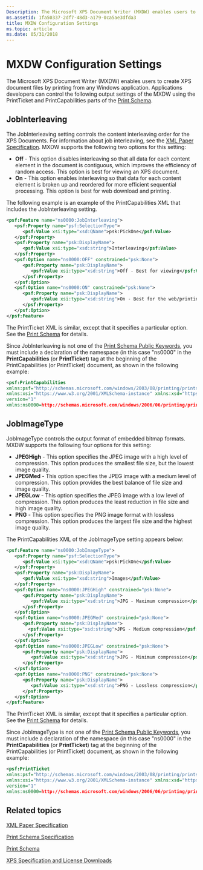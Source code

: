 ```yaml
---
Description: The Microsoft XPS Document Writer (MXDW) enables users to create XPS document files by printing from any Windows application.
ms.assetid: 1fa50337-2df7-48d3-a179-0ca5ae3dfda3
title: MXDW Configuration Settings
ms.topic: article
ms.date: 05/31/2018
---
```


# MXDW Configuration Settings

The Microsoft XPS Document Writer (MXDW) enables users to create XPS document files by printing from any Windows application. Applications developers can control the following output settings of the MXDW using the PrintTicket and PrintCapabilities parts of the [Print Schema](./printschema.md).

## JobInterleaving

The JobInterleaving setting controls the content interleaving order for the XPS Documents. For information about job interleaving, see the [XML Paper Specification](https://www.microsoft.com/download/details.aspx?id=11816). MXDW supports the following two options for this setting:

-   **Off** - This option disables interleaving so that all data for each content element in the document is contiguous, which improves the efficiency of random access. This option is best for viewing an XPS document.
-   **On** - This option enables interleaving so that data for each content element is broken up and reordered for more efficient sequential processing. This option is best for web download and printing.

The following example is an example of the PrintCapabilities XML that includes the JobInterleaving setting.


```XML
<psf:Feature name="ns0000:JobInterleaving">
   <psf:Property name="psf:SelectionType">
      <psf:Value xsi:type="xsd:QName">psk:PickOne</psf:Value> 
   </psf:Property>
   <psf:Property name="psk:DisplayName">
      <psf:Value xsi:type="xsd:string">Interleaving</psf:Value> 
   </psf:Property>
   <psf:Option name="ns0000:OFF" constrained="psk:None">
      <psf:Property name="psk:DisplayName">
         <psf:Value xsi:type="xsd:string">Off - Best for viewing</psf:Value> 
      </psf:Property>
   </psf:Option>
   <psf:Option name="ns0000:ON" constrained="psk:None">
      <psf:Property name="psk:DisplayName">
         <psf:Value xsi:type="xsd:string">On - Best for the web/printing</psf:Value> 
      </psf:Property>
   </psf:Option>
</psf:Feature>
```



The PrintTicket XML is similar, except that it specifies a particular option. See the [Print Schema](./printschema.md) for details.

Since JobInterleaving is not one of the [Print Schema Public Keywords](./print-schema-public-keywords.md), you must include a declaration of the namespace (in this case "ns0000" in the **PrintCapabilities** (or **PrintTicket**) tag at the beginning of the PrintCapabilities (or PrintTicket) document, as shown in the following example:


```XML
<psf:PrintCapabilities 
xmlns:psf="http://schemas.microsoft.com/windows/2003/08/printing/printschemaframework" 
xmlns:xsi="https://www.w3.org/2001/XMLSchema-instance" xmlns:xsd="https://www.w3.org/2001/XMLSchema"  
version="1" 
xmlns:ns0000=http://schemas.microsoft.com/windows/2006/06/printing/printschemakeywords/microsoftxpsdocumentwriter>
```



## JobImageType

JobImageType controls the output format of embedded bitmap formats. MXDW supports the following four options for this setting:

-   **JPEGHigh** - This option specifies the JPEG image with a high level of compression. This option produces the smallest file size, but the lowest image quality.
-   **JPEGMed** - This option specifies the JPEG image with a medium level of compression. This option provides the best balance of file size and image quality.
-   **JPEGLow** - This option specifies the JPEG image with a low level of compression. This option produces the least reduction in file size and high image quality.
-   **PNG** - This option specifies the PNG image format with lossless compression. This option produces the largest file size and the highest image quality.

The PrintCapabilities XML of the JobImageType setting appears below:


```XML
<psf:Feature name="ns0000:JobImageType">
   <psf:Property name="psf:SelectionType">
      <psf:Value xsi:type="xsd:QName">psk:PickOne</psf:Value> 
   </psf:Property>
   <psf:Property name="psk:DisplayName">
      <psf:Value xsi:type="xsd:string">Images</psf:Value> 
   </psf:Property>
   <psf:Option name="ns0000:JPEGHigh" constrained="psk:None">
      <psf:Property name="psk:DisplayName">
         <psf:Value xsi:type="xsd:string">JPG - Maximum compression</psf:Value> 
      </psf:Property>
   </psf:Option>
   <psf:Option name="ns0000:JPEGMed" constrained="psk:None">
      <psf:Property name="psk:DisplayName">
        <psf:Value xsi:type="xsd:string">JPG - Medium compression</psf:Value> 
      </psf:Property>
   </psf:Option>
   <psf:Option name="ns0000:JPEGLow" constrained="psk:None">
      <psf:Property name="psk:DisplayName">
         <psf:Value xsi:type="xsd:string">JPG - Minimum compression</psf:Value> 
      </psf:Property>
   </psf:Option>
   <psf:Option name="ns0000:PNG" constrained="psk:None">
      <psf:Property name="psk:DisplayName">
         <psf:Value xsi:type="xsd:string">PNG - Lossless compression</psf:Value> 
      </psf:Property>
   </psf:Option>
</psf:Feature>
```



The PrintTicket XML is similar, except that it specifies a particular option. See the [Print Schema](./printschema.md) for details.

Since JobImageType is not one of the [Print Schema Public Keywords](./print-schema-public-keywords.md), you must include a declaration of the namespace (in this case "ns0000" in the **PrintCapabilities** (or **PrintTicket**) tag at the beginning of the PrintCapabilities (or PrintTicket) document, as shown in the following example:


```XML
<psf:PrintTicket 
xmlns:psf="http://schemas.microsoft.com/windows/2003/08/printing/printschemaframework" 
xmlns:xsi="https://www.w3.org/2001/XMLSchema-instance" xmlns:xsd="https://www.w3.org/2001/XMLSchema"  
version="1" 
xmlns:ns0000=http://schemas.microsoft.com/windows/2006/06/printing/printschemakeywords/microsoftxpsdocumentwriter>
```



## Related topics

<dl> <dt>

[XML Paper Specification](https://www.microsoft.com/download/details.aspx?id=11816)
</dt> <dt>

[Print Schema Specification](https://www.microsoft.com/whdc/xps/printschema.mspx)
</dt> <dt>

[Print Schema](./printschema.md)
</dt> <dt>

[XPS Specification and License Downloads](https://www.microsoft.com/download/details.aspx?id=11816)
</dt> </dl>

 

 